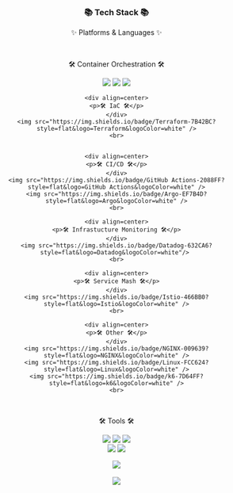 <div align=center>
	<h3>📚 Tech Stack 📚</h3>
	<p>✨ Platforms & Languages ✨</p>
</div>
<div align="center">
	<br>
	<div align=center>
	<p>🛠 Container Orchestration 🛠</p>
	</div>
	<img src="https://img.shields.io/badge/Amazon EKS-FF9900?style=flat&logo=Amazon EKS&logoColor=white" />
	<img src="https://img.shields.io/badge/Amazon ECS-FF9900?style=flat&logo=Amazon ECS&logoColor=white" />
	<img src="https://img.shields.io/badge/Kubernetes-7B42BC?style=flat&logo=Kubernetes&logoColor=white" />
	<br>
	
	<div align=center>
	<p>🛠 IaC 🛠</p>
	</div>
	<img src="https://img.shields.io/badge/Terraform-7B42BC?style=flat&logo=Terraform&logoColor=white" />
	<br>

	
	<div align=center>
	<p>🛠 CI/CD 🛠</p>
	</div>
	<img src="https://img.shields.io/badge/GitHub Actions-2088FF?style=flat&logo=GitHub Actions&logoColor=white" />
	<img src="https://img.shields.io/badge/Argo-EF7B4D?style=flat&logo=Argo&logoColor=white" />
	<br>
	
	<div align=center>
	<p>🛠 Infrastucture Monitoring 🛠</p>
	</div>
 	<img src="https://img.shields.io/badge/Datadog-632CA6?style=flat&logo=Datadog&logoColor=white"/> 
	<br>
	
	<div align=center>
	<p>🛠 Service Mash 🛠</p>
	</div>
	<img src="https://img.shields.io/badge/Istio-466BB0?style=flat&logo=Istio&logoColor=white" />
	<br>
	
	<div align=center>
	<p>🛠 Other 🛠</p>
	</div>
	<img src="https://img.shields.io/badge/NGINX-009639?style=flat&logo=NGINX&logoColor=white" />
	<img src="https://img.shields.io/badge/Linux-FCC624?style=flat&logo=Linux&logoColor=white" />
	<img src="https://img.shields.io/badge/k6-7D64FF?style=flat&logo=k6&logoColor=white" />
	<br>
</div>
<br>
<div align=center>
	<p>🛠 Tools 🛠</p>
</div>
<div align=center>
	<img src="https://img.shields.io/badge/Visual%20Studio%20Code-007ACC?style=flat&logo=VisualStudioCode&logoColor=white" />
	<img src="https://img.shields.io/badge/Vim-019733?style=flat&logo=Vim&logoColor=white" />
	<img src="https://img.shields.io/badge/Lens-3D90CE?style=flat&logo=Lens&logoColor=white" />
	<br>
	<img src="https://img.shields.io/badge/AWS-232F3E?style=flat&logo=AmazonAWS&logoColor=white" />
	<img src="https://img.shields.io/badge/GitHub-181717?style=flat&logo=GitHub&logoColor=white" />
	<br>

	
<img src="https://github-readme-stats.vercel.app/api/top-langs/?username=b100to&layout=compact"><br><br>
<img src="https://github-readme-stats.vercel.app/api?username=b100to&show_icons=true">

